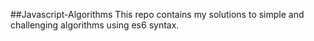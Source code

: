 ##Javascript-Algorithms
This repo contains my solutions to simple and challenging algorithms using es6 syntax.